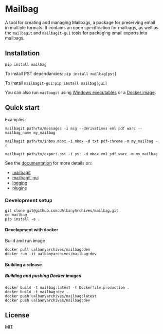 # Mailbag

A tool for creating and managing Mailbags, a package for preserving email in multiple formats. It contains an open specification for mailbags, as well as the `mailbagit` and `mailbagit-gui` tools for packaging email exports into mailbags.

## Installation

```
pip install mailbag
```

To install PST dependancies: `pip install mailbag[pst]`

To install `mailbagit-gui`: `pip install mailbag[gui]`

You can also run `mailbagit` using [Windows executables](https://archives.albany.edu/mailbag/exe) or a [Docker image](https://archives.albany.edu/mailbag/docker).

## Quick start

Examples:

```
mailbagit path/to/messages -i msg --derivatives eml pdf warc --mailbag_name my_mailbag
```

```
mailbagit path/to/inbox.mbox -i mbox -d txt pdf-chrome -m my_mailbag -r
```

```
mailbagit path/to/export.pst -i pst -d mbox eml pdf warc -m my_mailbag
```

See the [documentation](https://archives.albany.edu/mailbag/use/) for more details on:

* [mailbagit](https://archives.albany.edu/mailbag/mailbagit/)
* [mailbagit-gui](https://archives.albany.edu/mailbag/mailbagit-gui/)
* [logging](https://archives.albany.edu/mailbag/logging/)
* [plugins](https://archives.albany.edu/mailbag/plugins/)

### Development setup

```
git clone git@github.com:UAlbanyArchives/mailbag.git
cd mailbag
pip install -e .
```

#### Development with docker

Build and run image
```
docker pull ualbanyarchives/mailbag:dev
docker run -it ualbanyarchives/mailbag:dev
```

#### Building a release

##### Building and pushing Docker images

```
docker build -t mailbag:latest -f Dockerfile.production .
docker build -t mailbag:dev .
docker push ualbanyarchives/mailbag:latest
docker push ualbanyarchives/mailbag:dev
```

## License
[MIT](LICENSE)